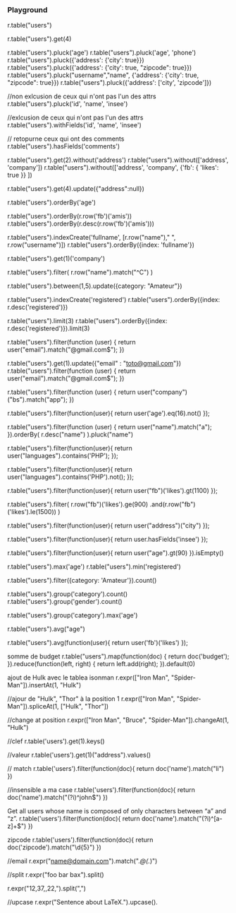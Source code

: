### Playground


r.table("users")

r.table("users").get(4)

r.table("users").pluck('age')
r.table("users").pluck('age', 'phone')
r.table("users").pluck({'address': {'city': true}})
r.table("users").pluck({'address': {'city': true, "zipcode": true}})
r.table("users").pluck("username","name", {'address': {'city': true, "zipcode": true}})
r.table("users").pluck({'address': ['city', 'zipcode']})

//non exlcusion de ceux qui n'ont pas l'un des attrs
r.table("users").pluck('id', 'name', 'insee')

//exlcusion de ceux qui n'ont pas l'un des attrs
r.table("users").withFields('id', 'name', 'insee')

// retopurne ceux qui ont des comments
r.table("users").hasFields('comments')

r.table("users").get(2).without('address')
r.table("users").without(['address', 'company'])
r.table("users").without(['address', 'company', {'fb': {  'likes': true }} ])



r.table("users").get(4).update({"address":null})


r.table("users").orderBy('age')

r.table("users").orderBy(r.row('fb')('amis'))
r.table("users").orderBy(r.desc(r.row('fb')('amis')))

r.table("users").indexCreate('fullname', [r.row("name")," ", r.row("username")])
r.table("users").orderBy({index: 'fullname'})

r.table("users").get(1)('company')

r.table("users").filter(
    r.row("name").match("^C")
)


r.table("users").between(1,5).update({category: "Amateur"})



r.table("users").indexCreate('registered')
r.table("users").orderBy({index: r.desc('registered')})


r.table("users").limit(3)
r.table("users").orderBy({index: r.desc('registered')}).limit(3)


r.table("users").filter(function (user) {
    return user("email").match("@gmail.com$");
})



r.table("users").get(1).update({"email" : "toto@gmail.com"})
r.table("users").filter(function (user) {
    return user("email").match("@gmail.com$");
})

r.table("users").filter(function (user) {
    return user("company")("bs").match("app");
})
  

r.table("users").filter(function(user){
  	return user('age').eq(16).not()
});


r.table("users").filter(function (user) {
    return user("name").match("a");
}).orderBy(
    r.desc("name")
).pluck("name")
  

r.table("users").filter(function(user){
  	return user("languages").contains('PHP');
});

r.table("users").filter(function(user){
  	return user("languages").contains('PHP').not();
});


r.table("users").filter(function(user){
  	return user("fb")('likes').gt(1100)
});



r.table("users").filter(
    r.row("fb")('likes').ge(900)
     .and(r.row("fb")('likes').le(1500))
)


r.table("users").filter(function(user){
  return user("address")("city") 
});


r.table("users").filter(function(user){
  	return user.hasFields('insee')
});


r.table("users").filter(function(user){
  return user("age").gt(90)
}).isEmpty()
  

r.table("users").max('age')
r.table("users").min('registered')

r.table("users").filter({category: 'Amateur'}).count()


  r.table("users").group('category').count()
  r.table("users").group('gender').count()

  r.table("users").group('category').max('age')

r.table("users").avg("age")

r.table("users").avg(function(user){
  	return user('fb')('likes')
});

somme de budget
r.table("users").map(function(doc) {
    return doc('budget');
}).reduce(function(left, right) {
    return left.add(right);
}).default(0)

ajout de Hulk avec le tablea isonman
r.expr(["Iron Man", "Spider-Man"]).insertAt(1, "Hulk")

//ajour de "Hulk", "Thor" à la position 1
r.expr(["Iron Man", "Spider-Man"]).spliceAt(1, ["Hulk", "Thor"])

//change at position
r.expr(["Iron Man", "Bruce", "Spider-Man"]).changeAt(1, "Hulk")

//clef 
r.table('users').get(1).keys()

//valeur 
r.table('users').get(1)("address").values()

// match
r.table('users').filter(function(doc){
    return doc('name').match("li")
})

//insensible a ma case
r.table('users').filter(function(doc){
    return doc('name').match("(?i)^john$")
})

Get all users whose name is composed of only characters between “a” and “z”.
r.table('users').filter(function(doc){
    return doc('name').match("(?i)^[a-z]+$")
})

zipcode
r.table('users').filter(function(doc){
    return doc('zipcode').match("\\d{5}")
})

//email
r.expr("name@domain.com").match(".*@(.*)")

//split
r.expr("foo  bar bax").split()

r.expr("12,37,,22,").split(",")

//upcase
r.expr("Sentence about LaTeX.").upcase().